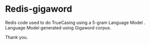 Redis-gigaword
==============

Redis code used to do TrueCasing  using a 5-gram Language Model . Language Model generated using Gigaword corpus.


 

Thank you.  
